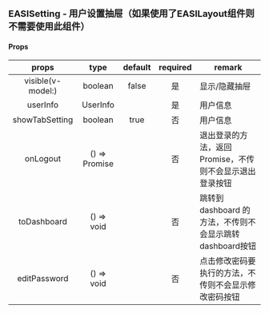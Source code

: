 <p><strong id="EASISetting" style="font-size: 18px">EASISetting - 用户设置抽屉（如果使用了EASILayout组件则不需要使用此组件）</strong></p>

#### Props

|    props    |        type        |         default         | required | remark                           |
| :---------: | :----------------: | :---------------------: | :------: | -------------------------------- |
|  visible(v-model:)   |      boolean      |       false                  |    是    | 显示/隐藏抽屉   |
|  userInfo   |      UserInfo      |                         |    是    | 用户信息                         |
|  showTabSetting   |    boolean    |  true  |    否    | 用户信息                         |
|  onLogout   | () => Promise<any> |   |    否   | 退出登录的方法，返回 Promise，不传则不会显示退出登录按钮     |
| toDashboard |     () => void     |                         |    否    | 跳转到 dashboard 的方法，不传则不会显示跳转dashboard按钮  |
| editPassword |     () => void     |                         |    否    | 点击修改密码要执行的方法，不传则不会显示修改密码按钮  |
